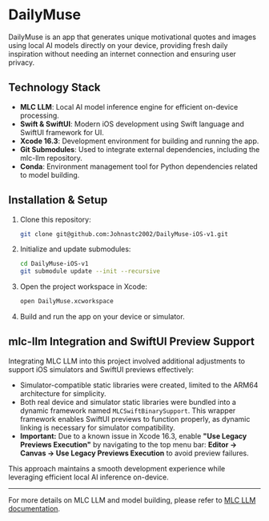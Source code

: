# DailyMuse

DailyMuse is an app that generates unique motivational quotes and images using local AI models directly on your device, providing fresh daily inspiration without needing an internet connection and ensuring user privacy.

## Technology Stack

- **MLC LLM**: Local AI model inference engine for efficient on-device processing.
- **Swift & SwiftUI**: Modern iOS development using Swift language and SwiftUI framework for UI.
- **Xcode 16.3**: Development environment for building and running the app.
- **Git Submodules**: Used to integrate external dependencies, including the mlc-llm repository.
- **Conda**: Environment management tool for Python dependencies related to model building.

## Installation & Setup

1. Clone this repository:
    ```bash
    git clone git@github.com:Johnastc2002/DailyMuse-iOS-v1.git
    ```
2. Initialize and update submodules:
    ```bash
    cd DailyMuse-iOS-v1
    git submodule update --init --recursive
    ```
3. Open the project workspace in Xcode:
    ```bash
    open DailyMuse.xcworkspace
    ```
4. Build and run the app on your device or simulator.

## mlc-llm Integration and SwiftUI Preview Support

Integrating MLC LLM into this project involved additional adjustments to support iOS simulators and SwiftUI previews effectively:

- Simulator-compatible static libraries were created, limited to the ARM64 architecture for simplicity.
- Both real device and simulator static libraries were bundled into a dynamic framework named `MLCSwiftBinarySupport`. This wrapper framework enables SwiftUI previews to function properly, as dynamic linking is necessary for simulator compatibility.
- **Important:** Due to a known issue in Xcode 16.3, enable **"Use Legacy Previews Execution"** by navigating to the top menu bar: **Editor -> Canvas -> Use Legacy Previews Execution** to avoid preview failures.

This approach maintains a smooth development experience while leveraging efficient local AI inference on-device.

---

For more details on MLC LLM and model building, please refer to [MLC LLM documentation](https://llm.mlc.ai/docs/install/mlc_llm.html).
